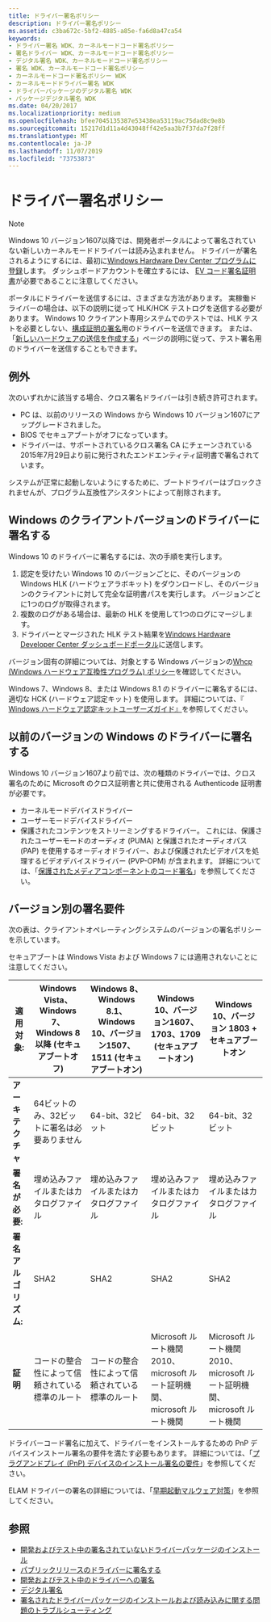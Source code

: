 ```yaml
---
title: ドライバー署名ポリシー
description: ドライバー署名ポリシー
ms.assetid: c3ba672c-5bf2-4885-a85e-fa6d8a47ca54
keywords:
- ドライバー署名 WDK、カーネルモードコード署名ポリシー
- 署名ドライバー WDK、カーネルモードコード署名ポリシー
- デジタル署名 WDK、カーネルモードコード署名ポリシー
- 署名 WDK、カーネルモードコード署名ポリシー
- カーネルモードコード署名ポリシー WDK
- カーネルモードドライバー署名 WDK
- ドライバーパッケージのデジタル署名 WDK
- パッケージデジタル署名 WDK
ms.date: 04/20/2017
ms.localizationpriority: medium
ms.openlocfilehash: bfee7045135387e53438ea53119ac75dad8c9e8b
ms.sourcegitcommit: 15217d1d11a4d43048ff42e5aa3b7f37da7f28ff
ms.translationtype: MT
ms.contentlocale: ja-JP
ms.lasthandoff: 11/07/2019
ms.locfileid: "73753873"
---
```

# <a name="driver-signing-policy"></a>ドライバー署名ポリシー

> [!NOTE]
> Windows 10 バージョン1607以降では、開発者ポータルによって署名されていない新しいカーネルモードドライバーは読み込まれません。  ドライバーが署名されるようにするには、最初に[Windows Hardware Dev Center プログラムに登録](https://docs.microsoft.com/windows-hardware/drivers/dashboard/register-for-the-hardware-program)します。 ダッシュボードアカウントを確立するには、 [EV コード署名証明書](https://docs.microsoft.com/windows-hardware/drivers/dashboard/get-a-code-signing-certificate)が必要であることに注意してください。

ポータルにドライバーを送信するには、さまざまな方法があります。  実稼働ドライバーの場合は、以下の説明に従って HLK/HCK テストログを送信する必要があります。  Windows 10 クライアント専用システムでのテストでは、HLK テストを必要としない、[構成証明の署名](../dashboard/attestation-signing-a-kernel-driver-for-public-release.md)用のドライバーを送信できます。  または、「[新しいハードウェアの送信を作成する](../dashboard/create-a-new-hardware-submission.md)」ページの説明に従って、テスト署名用のドライバーを送信することもできます。

## <a name="exceptions"></a>例外

次のいずれかに該当する場合、クロス署名ドライバーは引き続き許可されます。

* PC は、以前のリリースの Windows から Windows 10 バージョン1607にアップグレードされました。
* BIOS でセキュアブートがオフになっています。
* ドライバーは、サポートされているクロス署名 CA にチェーンされている2015年7月29日より前に発行されたエンドエンティティ証明書で署名されています。

システムが正常に起動しないようにするために、ブートドライバーはブロックされませんが、プログラム互換性アシスタントによって削除されます。

## <a name="signing-a-driver-for-client-versions-of-windows"></a>Windows のクライアントバージョンのドライバーに署名する

Windows 10 のドライバーに署名するには、次の手順を実行します。

1. 認定を受けたい Windows 10 のバージョンごとに、そのバージョンの Windows HLK (ハードウェアラボキット) をダウンロードし、そのバージョンのクライアントに対して完全な証明書パスを実行します。 バージョンごとに1つのログが取得されます。
2. 複数のログがある場合は、最新の HLK を使用して1つのログにマージします。
3. ドライバーとマージされた HLK テスト結果を[Windows Hardware Developer Center ダッシュボードポータル](../dashboard/index.md)に送信します。

バージョン固有の詳細については、対象とする Windows バージョンの[Whcp (Windows ハードウェア互換性プログラム) ポリシー](https://docs.microsoft.com/windows-hardware/design/compatibility/whcp-specifications-policies)を確認してください。

Windows 7、Windows 8、または Windows 8.1 のドライバーに署名するには、適切な HCK (ハードウェア認定キット) を使用します。  詳細については、『 [Windows ハードウェア認定キットユーザーズガイド』](https://docs.microsoft.com/previous-versions/windows/hardware/hck/jj124227(v=vs.85))を参照してください。

## <a name="signing-a-driver-for-earlier-versions-of-windows"></a>以前のバージョンの Windows のドライバーに署名する

Windows 10 バージョン1607より前では、次の種類のドライバーでは、クロス署名のために Microsoft のクロス証明書と共に使用される Authenticode 証明書が必要です。

* カーネルモードデバイスドライバー
* ユーザーモードデバイスドライバー
* 保護されたコンテンツをストリーミングするドライバー。 これには、保護されたユーザーモードのオーディオ (PUMA) と保護されたオーディオパス (PAP) を使用するオーディオドライバー、および保護されたビデオパスを処理するビデオデバイスドライバー (PVP-OPM) が含まれます。 詳細については、「[保護されたメディアコンポーネントのコード署名](https://go.microsoft.com/fwlink/p/?linkid=74262)」を参照してください。

## <a name="signing-requirements-by-version"></a>バージョン別の署名要件

次の表は、クライアントオペレーティングシステムのバージョンの署名ポリシーを示しています。

セキュアブートは Windows Vista および Windows 7 には適用されないことに注意してください。

|適用対象:|Windows Vista、Windows 7、Windows 8 以降 (セキュアブートオフ)|Windows 8、Windows 8.1、Windows 10、バージョン1507、1511 (セキュアブートオン)|Windows 10、バージョン1607、1703、1709 (セキュアブートオン)|Windows 10、バージョン 1803 + セキュアブートオン|
|--- |--- |--- |--- |--- |
|**アーキテクチャ**|64ビットのみ、32ビットに署名は必要ありません|64-bit、32ビット|64-bit、32ビット|64-bit、32ビット|
|**署名が必要:**|埋め込みファイルまたはカタログファイル|埋め込みファイルまたはカタログファイル|埋め込みファイルまたはカタログファイル|埋め込みファイルまたはカタログファイル|
|**署名アルゴリズム:**|SHA2|SHA2|SHA2|SHA2|
|**証明**|コードの整合性によって信頼されている標準のルート|コードの整合性によって信頼されている標準のルート|Microsoft ルート機関2010、microsoft ルート証明機関、microsoft ルート機関|Microsoft ルート機関2010、microsoft ルート証明機関、microsoft ルート機関|

ドライバーコード署名に加えて、ドライバーをインストールするための PnP デバイスインストール署名の要件を満たす必要もあります。  詳細については、「[プラグアンドプレイ (PnP) デバイスのインストール署名の要件](pnp-device-installation-signing-requirements--windows-vista-and-later-.md)」を参照してください。

ELAM ドライバーの署名の詳細については、「[早期起動マルウェア対策](https://docs.microsoft.com/windows/desktop/w8cookbook/secured-boot)」を参照してください。

## <a name="see-also"></a>参照

* [開発およびテスト中の署名されていないドライバーパッケージのインストール](installing-an-unsigned-driver-during-development-and-test.md)
* [パブリックリリースのドライバーに署名する](signing-drivers-for-public-release--windows-vista-and-later-.md)
* [開発およびテスト中のドライバーへの署名](signing-drivers-during-development-and-test.md)
* [デジタル署名](driver-signing.md)
* [署名されたドライバーパッケージのインストールおよび読み込みに関する問題のトラブルシューティング](troubleshooting-install-and-load-problems-with-signed-driver-packages.md)

